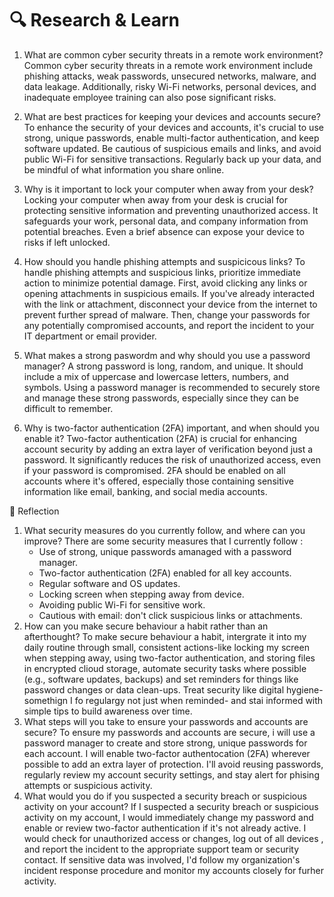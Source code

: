 # 🔍 Research & Learn
1. What are common cyber security threats in a remote work environment?
    Common cyber security threats in a remote work environment include phishing attacks, weak passwords, unsecured networks, malware, and data leakage. Additionally, risky Wi-Fi networks, personal devices, and inadequate employee training can also pose significant risks. 

2. What are best practices for keeping your devices and accounts secure?
    To enhance the security of your devices and accounts, it's crucial to use strong, unique passwords, enable multi-factor authentication, and keep software updated. Be cautious of suspicious emails and links, and avoid public Wi-Fi for sensitive transactions. Regularly back up your data, and be mindful of what information you share online. 

3. Why is it important to lock your computer when away from your desk?
    Locking your computer when away from your desk is crucial for protecting sensitive information and preventing unauthorized access. It safeguards your work, personal data, and company information from potential breaches. Even a brief absence can expose your device to risks if left unlocked. 

4. How should you handle phishing attempts and suspicicous links?
    To handle phishing attempts and suspicious links, prioritize immediate action to minimize potential damage. First, avoid clicking any links or opening attachments in suspicious emails. If you've already interacted with the link or attachment, disconnect your device from the internet to prevent further spread of malware. Then, change your passwords for any potentially compromised accounts, and report the incident to your IT department or email provider. 

5. What makes a strong paswordm and why should you use a password manager?
    A strong password is long, random, and unique. It should include a mix of uppercase and lowercase letters, numbers, and symbols. Using a password manager is recommended to securely store and manage these strong passwords, especially since they can be difficult to remember. 

6. Why is two-factor authentication (2FA) important, and when should you enable it?
    Two-factor authentication (2FA) is crucial for enhancing account security by adding an extra layer of verification beyond just a password. It significantly reduces the risk of unauthorized access, even if your password is compromised. 2FA should be enabled on all accounts where it's offered, especially those containing sensitive information like email, banking, and social media accounts. 

📝 Reflection
1. What security measures do you currently follow, and where can you improve?
There are some security measures that I currently follow :
    - Use of strong, unique passwords amanaged with a password manager.
    - Two-factor authentication (2FA) enabled for all key accounts.
    - Regular software and OS updates.
    - Locking screen when stepping away from device.
    - Avoiding public Wi-Fi for sensitive work.
    - Cautious with email: don't click suspicious links or attachments.
2. How can you make secure behaviour a habit rather than an afterthought?
    To make secure behaviour a habit, intergrate it into my daily routine through small, consistent actions-like locking my screen when stepping away, using two-factor authentication, and storing files in encrypted clioud storage, automate security tasks where possible (e.g., software updates, backups) and set reminders for things like password changes or data clean-ups. Treat security like digital hygiene-somethign I fo regulargy not just when reminded- and stai informed with simple tips to build awareness over time.
3. What steps will you take to ensure your passwords and accounts are secure?
    To ensure my passwords and accounts are secure, i will use a password manager to create and store strong, unique passwords for each account. I will enable two-factor authentocation (2FA) wherever possible to add an extra layer of protection. I'll avoid reusing passwords, regularly review my account security settings, and stay alert for phising attempts or suspicious activity.
4. What would you do if you suspected a security breach or suspicious activity on your account?
    If I suspected a security breach or suspicious activity on my account, I would immediately change my password and enable or review two-factor authentication if it's not already active. I would check for unauthorized access or changes, log out of all devices , and report the incident to the appropriate support team or security contact. If sensitive data was involved, I'd follow my organization's incident response procedure and monitor my accounts closely for furher activity.

